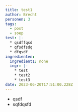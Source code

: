 ```yaml
---
title: test1
author: Brecht
personen: 3
tags:
  - post
  - soep
test: |-
  * q﻿sdffqsd
  * q﻿fsdfsdq
  * d﻿fqsdf
ingredienten:
  ingredient1: none
  ingr: |-
    * t﻿est
    * t﻿est2
    * t﻿est3
date: 2023-06-20T17:51:00.228Z
---
```

* q﻿sdf
* s﻿qfdqsfd
